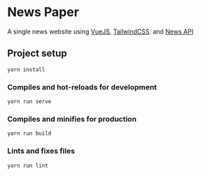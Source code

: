 # News Paper

A single news website using [VueJS](https://vuejs.org/), [TailwindCSS](https://tailwindcss.com/). and [News API](https://newsapi.org/)

## Project setup
```
yarn install
```

### Compiles and hot-reloads for development
```
yarn run serve
```

### Compiles and minifies for production
```
yarn run build
```

### Lints and fixes files
```
yarn run lint
```
